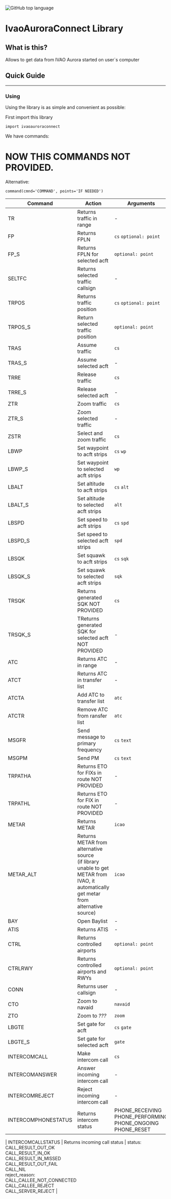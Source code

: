 ![GitHub top language](https://img.shields.io/github/languages/top/LevLvovich1/ivaoauroraconnect)
# IvaoAuroraConnect Library #

## What is this? ##
Allows to get data from IVAO Aurora started on user`s computer

## Quick Guide ##

----------


### Using ###


Using the library is as simple and convenient as possible:

First import this library
```commandline
import ivaoauroraconnect
```
We have commands:

# NOW THIS COMMANDS NOT PROVIDED. 
Alternative:
```
command(cmnd='COMMAND', points='IF NEEDED')
```

| Command             | Action                                                                                                                                  | Arguments                                                                                                                                                                                                  |
|---------------------|-----------------------------------------------------------------------------------------------------------------------------------------|------------------------------------------------------------------------------------------------------------------------------------------------------------------------------------------------------------|
| TR                  | Returns traffic in range                                                                                                                | -                                                                                                                                                                                                          |
| FP                  | Returns FPLN                                                                                                                            | `cs` `optional: point`                                                                                                                                                                                     |
| FP_S                | Returns FPLN for selected acft                                                                                                          | `optional: point`                                                                                                                                                                                                          |
| SELTFC              | Returns selected traffic callsign                                                                                                       | -                                                                                                                                                                                                          |
| TRPOS               | Returns traffic position                                                                                                                | `cs` `optional: point`                                                                                                                                                                                     |
| TRPOS_S             | Return selected traffic position                                                                                                        | `optional: point`                                                                                                                                                                                          |
| TRAS                | Assume traffic                                                                                                                          | `cs`                                                                                                                                                                                                       |
| TRAS_S              | Assume selected acft                                                                                                                    | -                                                                                                                                                                                                          |
| TRRE                | Release traffic                                                                                                                         | `cs`                                                                                                                                                                                                       |
| TRRE_S              | Release selected acft                                                                                                                   | -                                                                                                                                                                                                          |
| ZTR                 | Zoom traffic                                                                                                                            | `cs`                                                                                                                                                                                                       |
| ZTR_S               | Zoom selected traffic                                                                                                                   | -                                                                                                                                                                                                          |
| ZSTR                | Select and zoom traffic                                                                                                                 | `cs`                                                                                                                                                                                                       |
| LBWP                | Set waypoint to acft strips                                                                                                             | `cs` `wp`                                                                                                                                                                                                  |
| LBWP_S              | Set waypoint to selected acft strips                                                                                                    | `wp`                                                                                                                                                                                                       |
| LBALT               | Set altitude to acft strips                                                                                                             | `cs` `alt`                                                                                                                                                                                                 |
| LBALT_S             | Set altitude to selected acft strips                                                                                                    | `alt`                                                                                                                                                                                                      |
| LBSPD               | Set speed to acft strips                                                                                                                | `cs` `spd`                                                                                                                                                                                                 |
| LBSPD_S             | Set speed to selected acft strips                                                                                                       | `spd`                                                                                                                                                                                                      |
| LBSQK               | Set squawk to acft strips                                                                                                               | `cs` `sqk`                                                                                                                                                                                                 |
| LBSQK_S             | Set squawk to selected acft strips                                                                                                      | `sqk`                                                                                                                                                                                                      |
| TRSQK               | Returns generated SQK NOT PROVIDED                                                                                                      | `cs`                                                                                                                                                                                                       |
| TRSQK_S             | TReturns generated SQK for selected acft NOT PROVIDED                                                                                   | -                                                                                                                                                                                                          |
| ATC                 | Returns ATC in range                                                                                                                    | -                                                                                                                                                                                                          |
| ATCT                | Returns ATC in transfer list                                                                                                            | -                                                                                                                                                                                                          |
| ATCTA               | Add ATC to transfer list                                                                                                                | `atc`                                                                                                                                                                                                      |
| ATCTR               | Remove ATC from ransfer list                                                                                                            | `atc`                                                                                                                                                                                                      |
| MSGFR               | Send message to primary frequency                                                                                                       | `cs` `text`                                                                                                                                                                                                |
| MSGPM               | Send PM                                                                                                                                 | `cs` `text`                                                                                                                                                                                                |
| TRPATHA             | Returns ETO for FIXs in route NOT PROVIDED                                                                                              | -                                                                                                                                                                                                          |
| TRPATHL             | Returns ETO for FIX in route NOT PROVIDED                                                                                               | -                                                                                                                                                                                                          |
| METAR               | Returns METAR                                                                                                                           | `icao`                                                                                                                                                                                                     |
| METAR_ALT           | Returns METAR from alternative source<br>(if library unable to get METAR from IVAO, it automatically get metar from alternative source) | `icao`                                                                                                                                                                                                     |
| BAY                 | Open Baylist                                                                                                                            | -                                                                                                                                                                                                          |
| ATIS                | Returns ATIS                                                                                                                            | -                                                                                                                                                                                                          |
| CTRL                | Returns controlled airports                                                                                                             | `optional: point`                                                                                                                                                                                          |
| CTRLRWY             | Returns controlled airports and RWYs                                                                                                    | `optional: point`                                                                                                                                                                                          |
| CONN                | Returns user callsign                                                                                                                   | -                                                                                                                                                                                                          |
| CTO                 | Zoom to navaid                                                                                                                          | `navaid`                                                                                                                                                                                                   |
| ZTO                 | Zoom to *???*                                                                                                                           | `zoom`                                                                                                                                                                                                     |
| LBGTE               | Set gate for acft                                                                                                                       | `cs` `gate`                                                                                                                                                                                                |
| LBGTE_S             | Set gate for selected acft                                                                                                              | `gate`                                                                                                                                                                                                     |
| INTERCOMCALL        | Make intercom call                                                                                                                      | `cs`                                                                                                                                                                                                       |
| INTERCOMANSWER      | Answer incoming intercom call                                                                                                           | -                                                                                                                                                                                                          |
| INTERCOMREJECT      | Reject incoming intercom call                                                                                                           | -                                                                                                                                                                                                          |
| INTERCOMPHONESTATUS | Returns intercom status                                                                                                                 | PHONE_RECEIVING<br>PHONE_PERFORMING<br>PHONE_ONGOING<br>PHONE_RESET                                                                                                                                        |

| INTERCOMCALLSTATUS  | Returns incoming call status                                                                                                            | status:<br>CALL_RESULT_OUT_OK<br>CALL_RESULT_IN_OK<br>CALL_RESULT_IN_MISSED<br>CALL_RESULT_OUT_FAIL<br>CALL_NIL<br>reject_reason:<br>CALL_CALLEE_NOT_CONNECTED<br>CALL_CALLEE_REJECT<br>CALL_SERVER_REJECT |
